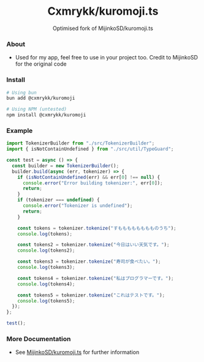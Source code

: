 <div align="center">
  <h1>Cxmrykk/kuromoji.ts</h1>
  <p>Optimised fork of MijinkoSD/kuromoji.ts</p>
</div>

### About
- Used for my app, feel free to use in your project too. Credit to MijinkoSD for the original code

### Install
```sh
# Using bun
bun add @cxmrykk/kuromoji

# Using NPM (untested)
npm install @cxmrykk/kuromoji
```

### Example
```ts
import TokenizerBuilder from "./src/TokenizerBuilder";
import { isNotContainUndefined } from "./src/util/TypeGuard";

const test = async () => {
  const builder = new TokenizerBuilder();
  builder.build(async (err, tokenizer) => {
    if (isNotContainUndefined(err) && err[0] !== null) {
      console.error("Error building tokenizer:", err[0]);
      return;
    }
    if (tokenizer === undefined) {
      console.error("Tokenizer is undefined");
      return;
    }

    const tokens = tokenizer.tokenize("すもももももももものうち");
    console.log(tokens);

    const tokens2 = tokenizer.tokenize("今日はいい天気です。");
    console.log(tokens2);

    const tokens3 = tokenizer.tokenize("寿司が食べたい。");
    console.log(tokens3);

    const tokens4 = tokenizer.tokenize("私はプログラマーです。");
    console.log(tokens4);

    const tokens5 = tokenizer.tokenize("これはテストです。");
    console.log(tokens5);
  });
};

test();
```

### More Documentation
- See [MijinkoSD/kuromoji.ts](https://github.com/MijinkoSD/kuromoji.ts) for further information
